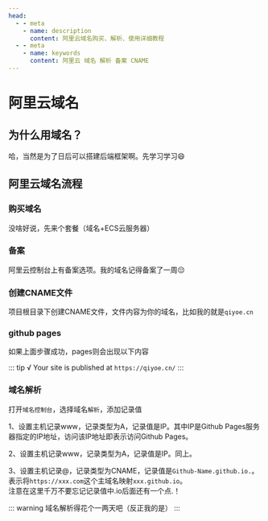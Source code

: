 ```yaml
---
head:
  - - meta
    - name: description
      content: 阿里云域名购买、解析、使用详细教程
  - - meta
    - name: keywords
      content: 阿里云 域名 解析 备案 CNAME
---
```


# 阿里云域名

## 为什么用域名？

哈，当然是为了日后可以搭建后端框架啊。先学习学习😄

## 阿里云域名流程

### 购买域名

没啥好说，先来个套餐（域名+ECS云服务器）

### 备案

阿里云控制台上有备案选项。我的域名记得备案了一周😔

### 创建CNAME文件

项目根目录下创建CNAME文件，文件内容为你的域名，比如我的就是`qiyoe.cn`

### github pages

如果上面步骤成功，pages则会出现以下内容

::: tip
√ Your site is published at `https://qiyoe.cn/`
:::

### 域名解析

打开`域名控制台`，选择域名`解析`，添加记录值

1、设置主机记录www，记录类型为A，记录值是IP。其中IP是Github Pages服务器指定的IP地址，访问该IP地址即表示访问Github Pages。

2、设置主机记录www，记录类型为A，记录值是IP。同上。

3、设置主机记录@，记录类型为CNAME，记录值是`Github-Name.github.io.`。表示将`https://xxx.com`这个主域名映射`xxx.github.io`。  
  注意在这里千万不要忘记记录值中.io后面还有一个点.！

::: warning
域名解析得花个一两天吧（反正我的是）
:::
